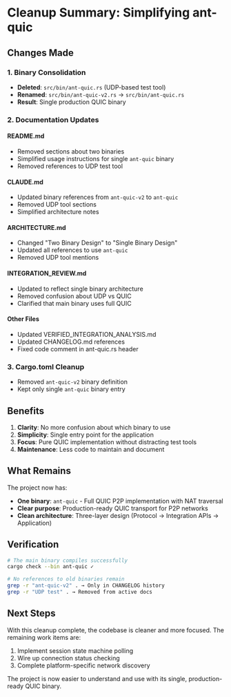 # Cleanup Summary: Simplifying ant-quic

## Changes Made

### 1. Binary Consolidation
- **Deleted**: `src/bin/ant-quic.rs` (UDP-based test tool)
- **Renamed**: `src/bin/ant-quic-v2.rs` → `src/bin/ant-quic.rs`
- **Result**: Single production QUIC binary

### 2. Documentation Updates

#### README.md
- Removed sections about two binaries
- Simplified usage instructions for single `ant-quic` binary
- Removed references to UDP test tool

#### CLAUDE.md
- Updated binary references from `ant-quic-v2` to `ant-quic`
- Removed UDP tool sections
- Simplified architecture notes

#### ARCHITECTURE.md
- Changed "Two Binary Design" to "Single Binary Design"
- Updated all references to use `ant-quic`
- Removed UDP tool mentions

#### INTEGRATION_REVIEW.md
- Updated to reflect single binary architecture
- Removed confusion about UDP vs QUIC
- Clarified that main binary uses full QUIC

#### Other Files
- Updated VERIFIED_INTEGRATION_ANALYSIS.md
- Updated CHANGELOG.md references
- Fixed code comment in ant-quic.rs header

### 3. Cargo.toml Cleanup
- Removed `ant-quic-v2` binary definition
- Kept only single `ant-quic` binary entry

## Benefits

1. **Clarity**: No more confusion about which binary to use
2. **Simplicity**: Single entry point for the application
3. **Focus**: Pure QUIC implementation without distracting test tools
4. **Maintenance**: Less code to maintain and document

## What Remains

The project now has:
- **One binary**: `ant-quic` - Full QUIC P2P implementation with NAT traversal
- **Clear purpose**: Production-ready QUIC transport for P2P networks
- **Clean architecture**: Three-layer design (Protocol → Integration APIs → Application)

## Verification

```bash
# The main binary compiles successfully
cargo check --bin ant-quic ✓

# No references to old binaries remain
grep -r "ant-quic-v2" . → Only in CHANGELOG history
grep -r "UDP test" . → Removed from active docs
```

## Next Steps

With this cleanup complete, the codebase is cleaner and more focused. The remaining work items are:
1. Implement session state machine polling
2. Wire up connection status checking
3. Complete platform-specific network discovery

The project is now easier to understand and use with its single, production-ready QUIC binary.